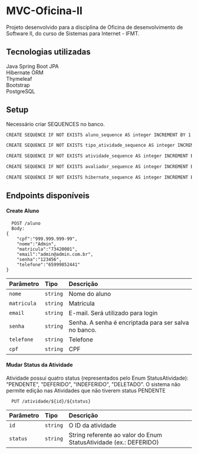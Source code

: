 
# MVC-Oficina-II

Projeto desenvolvido para a disciplina de Oficina de desenvolvimento de Software II, do curso de Sistemas para Internet - IFMT.

## Tecnologias utilizadas

Java Spring Boot JPA \
Hibernate ORM \
Thymeleaf \
Bootstrap \
PostgreSQL 

## Setup

Necessário criar SEQUENCES no banco. 

```bash
CREATE SEQUENCE IF NOT EXISTS aluno_sequence AS integer INCREMENT BY 1 MINVALUE 1 START WITH 1;

CREATE SEQUENCE IF NOT EXISTS tipo_atividade_sequence AS integer INCREMENT BY 1 MINVALUE 1 START WITH 1;

CREATE SEQUENCE IF NOT EXISTS atividade_sequence AS integer INCREMENT BY 1 MINVALUE 1 START WITH 1;

CREATE SEQUENCE IF NOT EXISTS avaliador_sequence AS integer INCREMENT BY 1 MINVALUE 1 START WITH 1;

CREATE SEQUENCE IF NOT EXISTS hibernate_sequence AS integer INCREMENT BY 1 MINVALUE 1 START WITH 1;
```


    
## Endpoints disponíveis

#### Create Aluno

```http
  POST /aluno
  Body:
{
    "cpf":"999.999.999-99",
    "nome":"Admin",
    "matricula":"73420001",
    "email":"admin@admin.com.br",
    "senha":"123456",
    "telefone":"65999852441"
}
```

| Parâmetro   | Tipo       | Descrição                           |
| :---------- | :--------- | :---------------------------------- |
| `nome` | `string` | Nome do aluno |
| `matricula` | `string` |Matricula |
| `email` | `string` | E-mail. Será utilizado para login |
| `senha` | `string` | Senha. A senha é encriptada para ser salva no banco. |
| `telefone` | `string` | Telefone |
| `cpf` | `string` | CPF |


#### Mudar Status da Atividade

Atividade possui quatro status (representados pelo Enum StatusAtividade):
"PENDENTE", "DEFERIDO", "INDEFERIDO", "DELETADO".
O sistema não permite edição nas Atividades que não tiverem status PENDENTE

```http
  PUT /atividade/${id}/${status}
```

| Parâmetro   | Tipo       | Descrição                                   |
| :---------- | :--------- | :------------------------------------------ |
| `id`      | `string` | O ID da atividade |
| `status`      | `string` | String referente ao valor do Enum StatusAtividade (ex.: DEFERIDO) |
